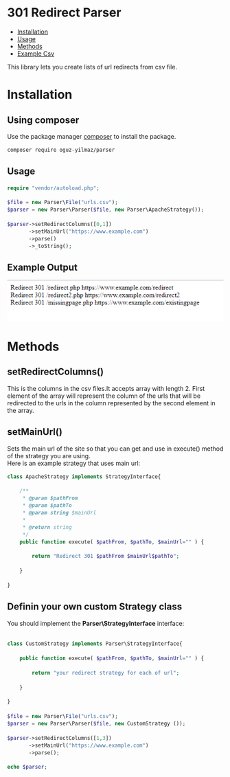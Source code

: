 # 301 Redirect Parser

* [Installation](#installation) 
* [Usage](#usage) 
* [Methods](#methods) 
* [Example Csv](#example-csv)
 
This library lets you create lists of url redirects from csv file.

# Installation

## Using composer 

Use the package manager [composer](https://getcomposer.org/) to install the package.

```bash
composer require oguz-yilmaz/parser
```

## Usage

```php
require "vendor/autoload.php";

$file = new Parser\File("urls.csv");
$parser = new Parser\Parser($file, new Parser\ApacheStrategy());

$parser->setRedirectColumns([0,1])
       ->setMainUrl("https://www.example.com")
       ->parse()
       ->_toString();
```

## Example Output  
![Example OUTPUT](./img/example-output.PNG) 

# Methods

## setRedirectColumns()
This is the columns in the csv files.It accepts array with length 2. First element of the array will represent the column of the urls that will be redirected to the urls in the column represented by the second element in the array.

## setMainUrl()
Sets the main url of the site so that you can get and use in execute() method of the strategy you are using.  
Here is an example strategy that uses main url:
```php
class ApacheStrategy implements StrategyInterface{

    /**
     * @param $pathFrom
     * @param $pathTo
     * @param string $mainUrl
     *
     * @return string
     */
    public function execute( $pathFrom, $pathTo, $mainUrl="" ) {

        return "Redirect 301 $pathFrom $mainUrl$pathTo";

    }

}

```
## Definin your own custom Strategy class
You should implement the __Parser\StrategyInterface__ interface:

```php

class CustomStrategy implements Parser\StrategyInterface{

    public function execute( $pathFrom, $pathTo, $mainUrl="" ) {

        return "your redirect strategy for each of url";

    }

}

$file = new Parser\File("urls.csv");
$parser = new Parser\Parser($file, new CustomStrategy ());

$parser->setRedirectColumns([1,3])
       ->setMainUrl("https://www.example.com")
       ->parse();

echo $parser;
```



